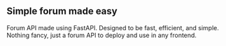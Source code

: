 ## Simple forum made easy

Forum API made using FastAPI. Designed to be fast, efficient, and simple. Nothing fancy, just a forum API to deploy and use in any frontend.
